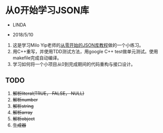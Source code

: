 # 从0开始学习JSON库

* LINDA

* 2018/5/10


1. 这是学习Milo Yip老师的[从零开始的JSON库教程](https://zhuanlan.zhihu.com/json-tutorial)做的一个小练习。
2. 用C++重写，并使用TDD测试方法，用google C++ test做单元测试。使用makefile完成自动编译。
3. 学习如何将一个小项目从0到完成期间的代码重构与接口设计。

## TODO
1. ~~解析literal(TRUE， FALSE， NULL)~~
2. ~~解析number~~
3. ~~解析string~~
4. ~~解析array~~
5. ~~解析object~~
6. ~~生成器~~
